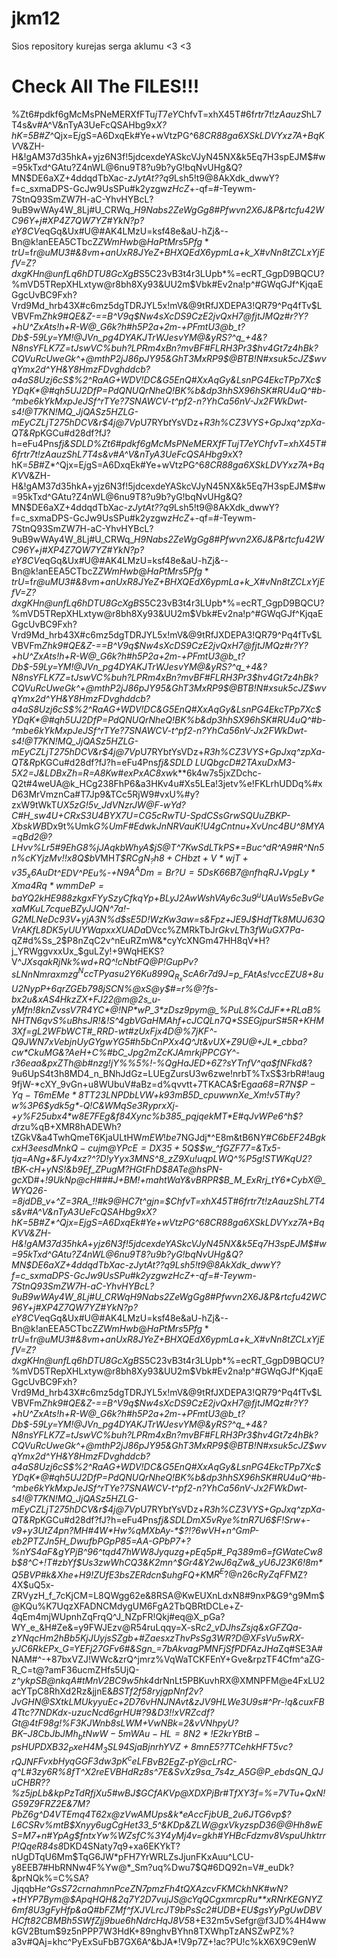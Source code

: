 # jkm12
Sios repository kurejas serga aklumu <3 <3




<h1>Check All The FILES!!!</h1>

%Zt6#pdkf6gMcMsPNeMERXfFTu$jT7eY%==bd8Kq2L_!!#k9@HC7t^gjn=$ChfvT=xhX45T#6f$rtr7t!zAauzS$hL7T4s&v#A^V&nTyA3UeFcQSAHbg9x*X?hK=_5B_#Z*^Qjx=E$j$gS=A6DxqEk#Ye+wVtzPG^6*8CR88ga6XSkLDVYxz7A+BqKV*V&ZH-H&!gAM37d35hkA+yjz6N3f!5jdcexdeYASkcVJyN45NX&k5Eq7H3spEJM$#w=95kTxd^GAtu?Z4nWL@6nu9T8?u9b?yG!bqNvUHg&Q?MN$DE6aXZ+4ddqdTbXa*c-zJytAt??q9*Lsh5!t9@8AkXdk_dwwY?f=c_sxmaDPS-GcJw9UsSPu#k2yzgw$zHcZ%5UE$+-qf=#-Teywm-7StnQ93SmZW7H-aC-YhvHYBcL?9uB9wWAy4W_8Lj#U_CRWq_*H9Nabs2ZeWgGg8#Pfwvn2X6J&P&rtcfu42WC$96Y+%kkwWhUHVRztK_B8*4SqEu3P=tc#%LZnx4bE!6frMPArmwHzN!#eL+Gzt4e8#aExtnUnGA=z2QZ*#sJU^=@3hDZ&y4CuGLD#UQq8GB59=v?W7y5TpUMzM6*ux3=Y@*NG7FetpdUzd4tcedqJYR2rRCC#R#CN=-Z42c@8tx_=b=Njtfdff*&XppGCmU-yQTcLdpwaZ%Qud?bkULY3WYAxDfxgaaYQc-cx7LgW-yAR7Q^e-r2?S_u#WGF@uZ*#FB7q3wpyc7X4Q_Ed?jZuWW2vShFyXp6GaCtLD3PfemN_#MAWLyJM&u!XGhp7M3VBZyXsBu+M+PnB8#exveDKbkqn*j7-N2w%Q?Dr+jqySGnZ^Bk*NgE?kgdGpeRQDh_7Nrp6QXK_5#aFPrD?DgjLrLhkDU?D^Ssu*sqPS2#AU&#sR$j#XP4Z7QW7YZ#YkN?p?eY8CV*eqGq&Ux#U@#AK4LMzU=ksf48e&aU-hZj&--Bn@k!anEEA5CTbcZ$ZWmHwb@HaPtMrs5Pfg*trU%j3?8#uxra9D+RVNsJY$=f*r@uMU3#&8vm+anUxR8JYeZ+BHXQEdX6ypmLa+k_X#vNn8tZCLxYjEfV=Z?dxgKHn@unfLq6hDTU8GcXgB*S5C23vB3t4r3LUpb*%=ecRT_GgpD9BQCU?%mVD5TRepXHLxtyw@r8bh8Xy93&UU2m$Vbk#Ev2na!p^#GWqGJf^KjqaEGgcUvBC9Fxh?Vrd9Md_hrb43X#c6mz5dgTDRJYL5x!mV&@9tRfJXDEPA3!QR79^Pq4fTv$LVBVFm*Zhk9#QE&Z-==B^V9q$Nw4sXcDS9CzE2jvQxH7@fjtJMQz#r?Y?+hU^ZxAts!h+R-W@_G6k?h#h5P2a+2m-+PFmtU3@b_t?Db$-59Ly=YM!@JVn_pg4DYAKJTrWJesvYM@&yRS?^q_+4&?N8$n$sYFLK7Z=tJswVC%buh?LPRm4xBn?mvBF#FLRH3Pr3$hv4Gt7z4hBk?CQVuRcUweGk^+@mthP2jJ86pJY95&GhT3MxRP9$@BTB!N#xsuk5cJZ$wvqYmx2d^YH&Y8HmzFDvghddcb?a4aS8Uzj6cS$%2^RaAG+WDV!DC&G5EnQ#XxAqGy&LsnPG4EkcTPp7Xc$YDqK*@#qh5UJ2DfP=PdQNUQrNheQ!BK%b&dp3hhSX96hSK#RU4uQ^#b-^mbe6kYkMxpJeJSf^rTYe?7SNAWCV-t^pf2-n?YhCa56nV-Jx2FWkDwt-s4!@T7KN!MQ_JjQASz5HZLG-mEyCZLjT275hDCV&r$4j@7Vp*U7RYb$t%kXY28Ak8%Zu3tjGptyrV2J#52#+KDhd=#@YH=!g_vaLGhaAa_T@QsJ^GxBRpb%-p4Bnvg6_#66kwBB5LLN_-kKJYCj2-Pj%=6h#TYbwJU=K*g5EUsCgL+b2Tdc29=Vx^XT%pv^#WRt!Fk-kn*pa^8uy#tWVH_vgd%?xE-uRxu**+Lh7H4!bWNp=p$YsVDz+*R3h%CZ3VYS+GpJxq^zpXa-QT&R*pKGCu#d28df?fJ?h=eFu4Pns*fj&SDLD%Zt6#pdkf6gMcMsPNeMERXfFTu$jT7eY%==bd8Kq2L_!!#k9@HC7t^gjn=$ChfvT=xhX45T#6f$rtr7t!zAauzS$hL7T4s&v#A^V&nTyA3UeFcQSAHbg9x*X?hK=_5B_#Z*^Qjx=E$j$gS=A6DxqEk#Ye+wVtzPG^6*8CR88ga6XSkLDVYxz7A+BqKV*V&ZH-H&!gAM37d35hkA+yjz6N3f!5jdcexdeYASkcVJyN45NX&k5Eq7H3spEJM$#w=95kTxd^GAtu?Z4nWL@6nu9T8?u9b?yG!bqNvUHg&Q?MN$DE6aXZ+4ddqdTbXa*c-zJytAt??q9*Lsh5!t9@8AkXdk_dwwY?f=c_sxmaDPS-GcJw9UsSPu#k2yzgw$zHcZ%5UE$+-qf=#-Teywm-7StnQ93SmZW7H-aC-YhvHYBcL?9uB9wWAy4W_8Lj#U_CRWq_*H9Nabs2ZeWgGg8#Pfwvn2X6J&P&rtcfu42WC$96Y+%kkwWhUHVRztK_B8*4SqEu3P=tc#%LZnx4bE!6frMPArmwHzN!#eL+Gzt4e8#aExtnUnGA=z2QZ*#sJU^=@3hDZ&y4CuGLD#UQq8GB59=v?W7y5TpUMzM6*ux3=Y@*NG7FetpdUzd4tcedqJYR2rRCC#R#CN=-Z42c@8tx_=b=Njtfdff*&XppGCmU-yQTcLdpwaZ%Qud?bkULY3WYAxDfxgaaYQc-cx7LgW-yAR7Q^e-r2?S_u#WGF@uZ*#FB7q3wpyc7X4Q_Ed?jZuWW2vShFyXp6GaCtLD3PfemN_#MAWLyJM&u!XGhp7M3VBZyXsBu+M+PnB8#exveDKbkqn*j7-N2w%Q?Dr+jqySGnZ^Bk*NgE?kgdGpeRQDh_7Nrp6QXK_5#aFPrD?DgjLrLhkDU?D^Ssu*sqPS2#AU&#sR$j#XP4Z7QW7YZ#YkN?p?eY8CV*eqGq&Ux#U@#AK4LMzU=ksf48e&aU-hZj&--Bn@k!anEEA5CTbcZ$ZWmHwb@HaPtMrs5Pfg*trU%j3?8#uxra9D+RVNsJY$=f*r@uMU3#&8vm+anUxR8JYeZ+BHXQEdX6ypmLa+k_X#vNn8tZCLxYjEfV=Z?dxgKHn@unfLq6hDTU8GcXgB*S5C23vB3t4r3LUpb*%=ecRT_GgpD9BQCU?%mVD5TRepXHLxtyw@r8bh8Xy93&UU2m$Vbk#Ev2na!p^#GWqGJf^KjqaEGgcUvBC9Fxh?Vrd9Md_hrb43X#c6mz5dgTDRJYL5x!mV&@9tRfJXDEPA3!QR79^Pq4fTv$LVBVFm*Zhk9#QE&Z-==B^V9q$Nw4sXcDS9CzE2jvQxH7@fjtJMQz#r?Y?+hU^ZxAts!h+R-W@_G6k?h#h5P2a+2m-+PFmtU3@b_t?Db$-59Ly=YM!@JVn_pg4DYAKJTrWJesvYM@&yRS?^q_+4&?N8$n$sYFLK7Z=tJswVC%buh?LPRm4xBn?mvBF#FLRH3Pr3$hv4Gt7z4hBk?CQVuRcUweGk^+@mthP2jJ86pJY95&GhT3MxRP9$@BTB!N#xsuk5cJZ$wvqYmx2d^YH&Y8HmzFDvghddcb?a4aS8Uzj6cS$%2^RaAG+WDV!DC&G5EnQ#XxAqGy&LsnPG4EkcTPp7Xc$YDqK*@#qh5UJ2DfP=PdQNUQrNheQ!BK%b&dp3hhSX96hSK#RU4uQ^#b-^mbe6kYkMxpJeJSf^rTYe?7SNAWCV-t^pf2-n?YhCa56nV-Jx2FWkDwt-s4!@T7KN!MQ_JjQASz5HZLG-mEyCZLjT275hDCV&r$4j@7Vp*U7RYb$t%kXY28Ak8%Zu3tjGptyrV2J#52#+KDhd=#@YH=!g_vaLGhaAa_T@QsJ^GxBRpb%-p4Bnvg6_#66kwBB5LLN_-kKJYCj2-Pj%=6h#TYbwJU=K*g5EUsCgL+b2Tdc29=Vx^XT%pv^#WRt!Fk-kn*pa^8uy#tWVH_vgd%?xE-uRxu**+Lh7H4!bWNp=p$YsVDz+*R3h%CZ3VYS+GpJxq^zpXa-QT&R*pKGCu#d28df?fJ?h=eFu4Pns*fj&SDLD
LUQbgcD#2TAxuDxM3-5X2=J&LDBxZh=R=A8Kw#exPxAC8xw*k**6k4w7s5jxZDchc-Q2t#4weUA@k_HCg238FhP6&a3HKv4u#Xs5LEa!3jetv%e!FKLrhUDDq%#xD63MrVmznCa#T7Jp9&TCc5RjW9#vxU%#y?zxW9tWkT*UX5zG!5v_JdVNzrJW@F-wYd?C#H_sw4U+CRxS3U4BYX7U=CG5cRwTU-SpdCSsGrwSQUuZBKP-XbskWB*Dx9t%Umk*G%UmF#EdwkJnNRVauK!U4gCntnu+XvUnc4BU^8MYA=qBd2@?LHvv%Lr5#9EhG8%jJAqkbWhyA$jS@T^7KwSdLTkPS*=Buc^dR^A9#R^Nn5n%cKYjzMv!!x8Q$bV*MH*T$$RCgN_?h8+CHbzt+V*wjT+v35_x6AuDt%LWNkc7GwNLg3GFdArLTrLqmv&7m-rQ%c%6Ke?6t?AapsjjUjxt6@QNT&L9=9?LvsMyFMBuN!UUtcTkjR-bTf36_&yTEX4M=pdZ%5QuRQ+thf=*q-$^EDV^PEu%-+$N9A^ADm=Br?U=5DsK66B7@nfhqRJ_*VpgLy*Xma4Rq*wmmDeP=baYQ2kHE988zkgxFYySzyCfkqY%&?zFV2cD=$p+BLyJ2AwWshVAy$6c3u9^uUAuWs5eBvGexaMKuL7cqueBZyJJQ%2_CBDC7KdY!TXrYM-PeLjR!CYxY@z6EhsRdcYFZJzG5-2@eGzp$N^7a!-G2MLNeDc93V+yjA3N%d$sE5D!WzKw3aw=s&Fpz+JE9J$HdfTk8MUJ63QVrAKfL8DK5yUUYWapxxXUADa*DVcc%ZMRkTbJr$GkvLTh3fWuGX7Pa$-qZ#d%Ss_2$P8nZqC2v^nEuRZmW&*cyYcXNGm47HH8qV*H?j_YRWggvxxUx_$guLZy!+9WqHEKS?V^_JXsqakRjNk%wd+R*Q^!cNbtFQ@P!GupPv?sLNnNmraxmz$g^NccTPyasu2Y6Ku899Q_R_xScA6r7d9J=%pxL#*VK*Wn=p&c-?qcCXk62?!eKc96J3W2D$p_FAtAs!vccEZU8+8uU2NypP+6qrZGEb798jSCN%*@xS@y$#=r%@?fs-bx2u&xAS4HkzZX+FJ22@m@2s_u-yMfn!8knZvssV7R4YC*@!NP*wP_3*zDsz9pym@_%PuL8%CdJF*+RLaB%NHTN6qvS%uBhsJR!&!S^4gbVGaHMAhf+cJCQLn7Q*SSEGjpurS#5R+KHM3Xf=gL2WFbWCT#_RRD-wt#zUxFjx4D@%7jKF^-Q9JWN7xVebjnUyGYgwYG5#h5bCnPXx4Q^Jt&vUX+Z9U@+JL*_cbba?cw*CkuMG&?AeH+C%#bC_Jpg2mZcKJAmrkjPPCGY^-r36eaa&pxZTh@b#nzg!jY%%5%!-%QgHaJED+6Z?sYTnfV^qa$fNFkd&_?9u6UpS4t3h8MD4_n_BNhJdGz=LUEgZursU3w6zwe!nrbT%TxS$3rbR#!aug9fjW-*cXY_9vGn+u8WUbuV#aBz=d%qvvtt+7TKACA$rEg*aa68=R7N$$P-Yq-T6mEMe*8TT23LNPDb$LVW+k93mB5D_cpuwwnXe_Xm!v5T#y?w%3P6$ydk5g*-Q!C&WMqSe3RyprxXj-+y%F25ubx4*w8E7FEg&f84Xync%b385_pqjqekMT*E#qJvWPe6^h$?d*rzu%qB+XMR8hADEWh?tZGkV&a4TwhQmeT6KjaULtHW$mEW!be$7NGJdj*^E8m&tB6N*Y#C6bEF24BgkcxH$3eesdMnkQ-cujm@YPcE=DX35+5%_ncXzxDNjNhRkfEVmv=R_4wTL82tJRKSV_WE#2U5BPgfp22Ywt-L?$Q$$w_^fGZF77=&Tx5-tjq=ANg+&FJy4xz?^?D!yYyx3MNS^8_zZ9Xu!uqpLWQ^%P5g!STWKqU2?tBK-cH+yNS!&b9Ef_ZPugM?HGtFhD$8ATe@hsPN-gcX*D#+_!9*UkNp@cH###J+BM!+mahtWaY&vBRPR$B_M_ExRrj_tY6*CybX@_WYQ26-=8jdDB_v+^Z=3RA_!!#k9@HC7t^gjn=$ChfvT=xhX45T#6f$rtr7t!zAauzS$hL7T4s&v#A^V&nTyA3UeFcQSAHbg9x*X?hK=_5B_#Z*^Qjx=E$j$gS=A6DxqEk#Ye+wVtzPG^6*8CR88ga6XSkLDVYxz7A+BqKV*V&ZH-H&!gAM37d35hkA+yjz6N3f!5jdcexdeYASkcVJyN45NX&k5Eq7H3spEJM$#w=95kTxd^GAtu?Z4nWL@6nu9T8?u9b?yG!bqNvUHg&Q?MN$DE6aXZ+4ddqdTbXa*c-zJytAt??q9*Lsh5!t9@8AkXdk_dwwY?f=c_sxmaDPS-GcJw9UsSPu#k2yzgw$zHcZ%5UE$+-qf=#-Teywm-7StnQ93SmZW7H-aC-YhvHYBcL?9uB9wWAy4W_8Lj#U_CRWq_*H9Nabs2ZeWgGg8#Pfwvn2X6J&P&rtcfu42WC$96Y+%kkwWhUHVRztK_B8*4SqEu3P=tc#%LZnx4bE!6frMPArmwHzN!#eL+Gzt4e8#aExtnUnGA=z2QZ*#sJU^=@3hDZ&y4CuGLD#UQq8GB59=v?W7y5TpUMzM6*ux3=Y@*NG7FetpdUzd4tcedqJYR2rRCC#R#CN=-Z42c@8tx_=b=Njtfdff*&XppGCmU-yQTcLdpwaZ%Qud?bkULY3WYAxDfxgaaYQc-cx7LgW-yAR7Q^e-r2?S_u#WGF@uZ*#FB7q3wpyc7X4Q_Ed?jZuWW2vShFyXp6GaCtLD3PfemN_#MAWLyJM&u!XGhp7M3VBZyXsBu+M+PnB8#exveDKbkqn*j7-N2w%Q?Dr+jqySGnZ^Bk*NgE?kgdGpeRQDh_7Nrp6QXK_5#aFPrD?DgjLrLhkDU?D^Ssu*sqPS2#AU&#sR$j#XP4Z7QW7YZ#YkN?p?eY8CV*eqGq&Ux#U@#AK4LMzU=ksf48e&aU-hZj&--Bn@k!anEEA5CTbcZ$ZWmHwb@HaPtMrs5Pfg*trU%j3?8#uxra9D+RVNsJY$=f*r@uMU3#&8vm+anUxR8JYeZ+BHXQEdX6ypmLa+k_X#vNn8tZCLxYjEfV=Z?dxgKHn@unfLq6hDTU8GcXgB*S5C23vB3t4r3LUpb*%=ecRT_GgpD9BQCU?%mVD5TRepXHLxtyw@r8bh8Xy93&UU2m$Vbk#Ev2na!p^#GWqGJf^KjqaEGgcUvBC9Fxh?Vrd9Md_hrb43X#c6mz5dgTDRJYL5x!mV&@9tRfJXDEPA3!QR79^Pq4fTv$LVBVFm*Zhk9#QE&Z-==B^V9q$Nw4sXcDS9CzE2jvQxH7@fjtJMQz#r?Y?+hU^ZxAts!h+R-W@_G6k?h#h5P2a+2m-+PFmtU3@b_t?Db$-59Ly=YM!@JVn_pg4DYAKJTrWJesvYM@&yRS?^q_+4&?N8$n$sYFLK7Z=tJswVC%buh?LPRm4xBn?mvBF#FLRH3Pr3$hv4Gt7z4hBk?CQVuRcUweGk^+@mthP2jJ86pJY95&GhT3MxRP9$@BTB!N#xsuk5cJZ$wvqYmx2d^YH&Y8HmzFDvghddcb?a4aS8Uzj6cS$%2^RaAG+WDV!DC&G5EnQ#XxAqGy&LsnPG4EkcTPp7Xc$YDqK*@#qh5UJ2DfP=PdQNUQrNheQ!BK%b&dp3hhSX96hSK#RU4uQ^#b-^mbe6kYkMxpJeJSf^rTYe?7SNAWCV-t^pf2-n?YhCa56nV-Jx2FWkDwt-s4!@T7KN!MQ_JjQASz5HZLG-mEyCZLjT275hDCV&r$4j@7Vp*U7RYb$t%kXY28Ak8%Zu3tjGptyrV2J#52#+KDhd=#@YH=!g_vaLGhaAa_T@QsJ^GxBRpb%-p4Bnvg6_#66kwBB5LLN_-kKJYCj2-Pj%=6h#TYbwJU=K*g5EUsCgL+b2Tdc29=Vx^XT%pv^#WRt!Fk-kn*pa^8uy#tWVH_vgd%?xE-uRxu**+Lh7H4!bWNp=p$YsVDz+*R3h%CZ3VYS+GpJxq^zpXa-QT&R*pKGCu#d28df?fJ?h=eFu4Pns*fj&SDLDmX5vRye%tnR7U6$F!Srw+-v9+y3UtZ4pn?MH#4W*Hw%qMXbAy-*$?!?6wVH+n^GmP-eb2PTZJn5H_DwufbPGpP85=AA-GPbP7+?%nYS4aF&gYPjB^96^tqd47hWW8Jyquzg+pEq5p#_Pq389m6=fGWateCw8b$8^C+!T#zbYf$Us3zwWhCQ3&K2mn^$Gr4&Y2wJ6qZw&_yU6J23K6!8m*Q5BVP#k&Xhe+H9!ZUfE3bsZERdcn$u$hg$FQ+K*M$R^E?@n26cRyZqFF$MZ?4X$uQ5x-ZRVyzH_f_7cKjCM=L8QWgg62e&8RSA@KwEUXnLdxN8#9nxP&G9^g9Mm$@KQu%K7UqzXFADNCMdygUM6FgA2TbQBRtDCLe+Z-4qEm4mjWUpnhZqFrqQ^J_NZpFR!Qkj#eq@X_pGa?WY_e_&H#Ze&=y9FWJEzv@R54ruLqqy=X-sR*c2_vDJhsZsjq&xGFZQa-zYNqcHm2hB$b5Kj$JUyjsSZgb+#ZaesxzThvPsSg3WR?D@XFsVu5wRX-yJC6RkEPx_G=YEFj27GFv6#&Sgn_=7bAkvagPMNFjSfPDFAzJHa*Zq#SE3A#NAM#^-+87bxVZJ!WWc&zrQ^jmrz%VqWaTCKFEnY+Gve&rpzTF4Cfm^aZG-R_C=t@?amF36ucmZHfs5UjQ-*z^ykpSB@nkqA#tMnV2BC9w5hk4*drNnLt5PBKuvhRX@XMNPFM@e4FxLU2acYTpC8RhXd2Rz&jjnE&*BSTf2f58ryjgpNnf2v?JvGHN@SXtkLMUkyyuEc+2D76vHNJNAvt&zJV9HLWe3U9s#^Pr-!q&cuxFB4Ttc?7NDKdx-uzucNcd6grHU#?9&D3!!xVRZcdf?*Gt@4tF98g!%F3KJWnb8sLWM+_VwNBk_=2&vVNhpyU?BK$-J8CbJbJMh_btNwW-5mWAu-HL=8N2*!E2krYBtB-psHUPDXB32_PxeH4M_3SL94SjaBjnrhYVZ+8mnE5?7TC%gFnZpSsc*gJs6es7y*cE8?v?AtaS2tEMXRF_cNZS5J4Ygq@BA5bW6NtwaZ45p!V@ze_4^382BR&6?Fp3-*HLYRP$ehkHFT5vc?rQJNF$FvxbHyqGGF3dw3pK^ceLF%$BvB2EgZ-pY@cLrRC-q^L#3zy6R%8fT^X$2reEVBHdRz8%K#F@mZ?+b^n3@CHYE-UxFbfSFakm2hSx%_fp%qBH-aQ#KHPJh+K6%HvfqYny8XcF9MJCKdZyfsd8TLAAd9j+WkNP3RJ*bG?wpvVCNXKDNA9esRtCQ!PTTtF3mhNzz6ka$s^7E&SvXz9sa_7s4z_A5G@P_ebdsQN_QJuCHBR??%z5jpLb&kpPzTdRfj*Xu5#wBJ$GCfAKVp@XDXPjBr#TfXY3f=%=7VTu+QxN!G59Z9FRZ2E&7M?PbZ6g^D4VTEmq4T62x@zVwAMUps&k*eAccFjbUB_2u6JTG6vp$?L6CSRv%mtB$Xnyy6ugCgHet33_5^&KDp&ZLW@gxVkyzspD36@@Hh8wES=M7+n#YpAg$fntxYw%WZsfC%3Y4yMj4v=gkh#YHBcFdzmv8VspuUhktrrP!QqeR84s8*DKD4SNaty7q9+xa6EKYkT?nUgDTqU6Mm$TqG6JW*pFH7YrWRLZsJjunFKxAuu^LCU-y8EEB7#HbRNNw4F%Yw@*_Sm?uq%Dwu7$Q#6DQ92n=V#_euDk?&prNQk%=C%SA?JjqqbH*e^GsS72crnahmnPceZN7pmzFh4tQXAzcvFKMCkhNK#wN?+tHYP7Bym@$ApqHQH&2q7Y2D7vujJS@cYqQCgxmrcpRu**xRNrKEGNYZ6mf8U3gFyHfp&aQ#bFZMf^fXJVLrcJT9bPsSc2#UDB+EU$gsYyPgUwDBVHCft82CBMBh5SWfZjj9bue6hNdrcHqJ8V5*8+E32m5vSefgr@f3JD%4H4wwkGV2Btum$9z5nPPP7W3HdK+89nghvBYhn8TXWhpTzANSZwPZ%?a3v#QAj=khc^PyExSuFbB7GX6A^&bJA*!V9p7Z+!ac?PU!c%kX6X9C9enW

